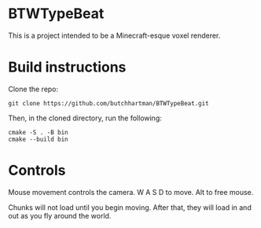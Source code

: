 # BTWTypeBeat
This is a project intended to be a Minecraft-esque voxel renderer.

# Build instructions
Clone the repo:
```
git clone https://github.com/butchhartman/BTWTypeBeat.git
```
Then, in the cloned directory, run the following:
```
cmake -S . -B bin
cmake --build bin
```

# Controls
Mouse movement controls the camera.
W A S D to move.
Alt to free mouse.

Chunks will not load until you begin moving. After that, they will load in and out as you fly around the world.
